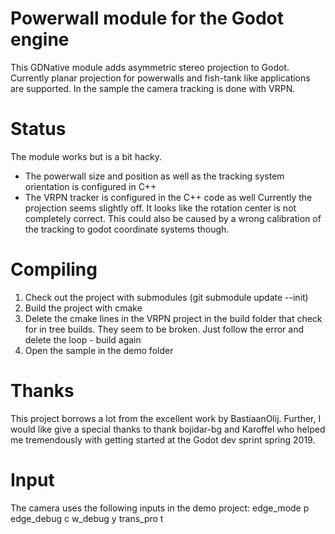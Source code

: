 # Powerwall module for the Godot engine

This GDNative module adds asymmetric stereo projection to Godot. Currently planar projection for powerwalls and fish-tank like applications are supported. In the sample the camera tracking is done with VRPN.

# Status
The module works but is a bit hacky. 
- The powerwall size and position as well as the tracking system orientation is configured in C++
- The VRPN tracker is configured in the C++ code as well
Currently the projection seems slightly off. It looks like the rotation center is not completely correct. This could also be caused by a wrong calibration of the tracking to godot coordinate systems though.

# Compiling
1. Check out the project with submodules (git submodule update --init)
2. Build the project with cmake
3. Delete the cmake lines in the VRPN project in the build folder that check for in tree builds. They seem to be broken. Just follow the error and delete the loop - build again
4. Open the sample in the demo folder

# Thanks
This project borrows a lot from the excellent work by BastiaanOlij. Further, I would like give a special thanks to thank bojidar-bg and Karoffel who helped me tremendously with getting started at the Godot dev sprint spring 2019.


# Input
The camera uses the following inputs in the demo project:
edge_mode p
edge_debug c
w_debug y
trans_pro t